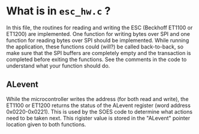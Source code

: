 # What is in `esc_hw.c` ?

In this file, the routines for reading and writing the ESC (Beckhoff ET1100 or ET1200) are implemented. One function for writing bytes over SPI and one function for reading bytes over SPI should be implemented. While running the application, these functions could (will?) be called back-to-back, so make sure that the SPI buffers are completely empty and the transaction is completed before exiting the functions. See the comments in the code to understand what your function should do. 

## ALevent
While the microcontroller writes the address (for both read and write), the ET1100 or ET1200 returns the status of the ALevent register (word address 0x0220-0x0221). This is used by the SOES code to determine what actions need to be taken next. This rigister value is stored in the "ALevent" pointer location given to both functions.

